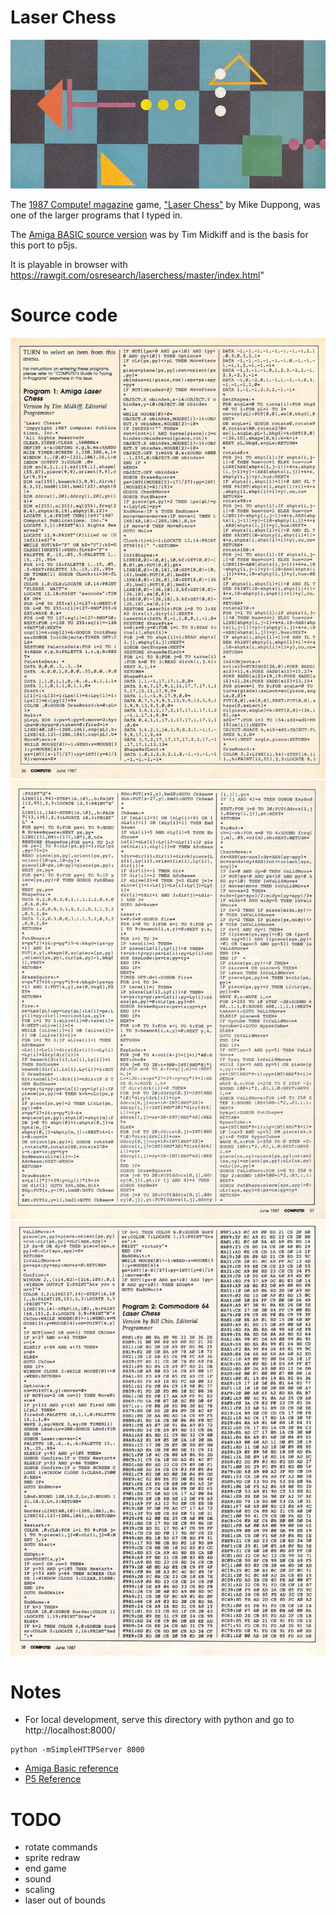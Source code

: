 Laser Chess
===
![Laser chess header](images/laserchess-header.png)

The [1987 Compute! magazine](https://archive.org/stream/1987-06-compute-magazine/Compute_Issue_085_1987_Jun#page/n25/mode/1up) game,
["Laser Chess"](https://en.wikipedia.org/wiki/Laser_Chess) by Mike Duppong,
was one of the larger programs that I typed in.  

The [Amiga BASIC source version](https://archive.org/stream/1987-06-compute-magazine/Compute_Issue_085_1987_Jun#page/n37) was by Tim Midkiff and is the basis for this port to p5js.

It is playable in browser with https://rawgit.com/osresearch/laserchess/master/index.html"

Source code
===

![LaserChess source page 1](images/laserchess-1.png)
![LaserChess source page 2](images/laserchess-2.png)
![LaserChess source page 3](images/laserchess-3.png)


Notes
===

* For local development, serve this directory with python and go to http://localhost:8000/
```
python -mSimpleHTTPServer 8000
```

* [Amiga Basic reference](http://www.pjhutchison.org/emulation/uae_amigabasic.html)
* [P5 Reference](https://p5js.org/reference/)


TODO
===

* rotate commands
* sprite redraw
* end game
* sound
* scaling
* laser out of bounds

